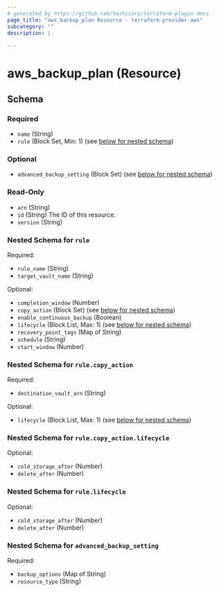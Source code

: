 ```yaml
---
# generated by https://github.com/hashicorp/terraform-plugin-docs
page_title: "aws_backup_plan Resource - terraform-provider-aws"
subcategory: ""
description: |-
  
---
```


# aws_backup_plan (Resource)





<!-- schema generated by tfplugindocs -->
## Schema

### Required

- `name` (String)
- `rule` (Block Set, Min: 1) (see [below for nested schema](#nestedblock--rule))

### Optional

- `advanced_backup_setting` (Block Set) (see [below for nested schema](#nestedblock--advanced_backup_setting))

### Read-Only

- `arn` (String)
- `id` (String) The ID of this resource.
- `version` (String)

<a id="nestedblock--rule"></a>
### Nested Schema for `rule`

Required:

- `rule_name` (String)
- `target_vault_name` (String)

Optional:

- `completion_window` (Number)
- `copy_action` (Block Set) (see [below for nested schema](#nestedblock--rule--copy_action))
- `enable_continuous_backup` (Boolean)
- `lifecycle` (Block List, Max: 1) (see [below for nested schema](#nestedblock--rule--lifecycle))
- `recovery_point_tags` (Map of String)
- `schedule` (String)
- `start_window` (Number)

<a id="nestedblock--rule--copy_action"></a>
### Nested Schema for `rule.copy_action`

Required:

- `destination_vault_arn` (String)

Optional:

- `lifecycle` (Block List, Max: 1) (see [below for nested schema](#nestedblock--rule--copy_action--lifecycle))

<a id="nestedblock--rule--copy_action--lifecycle"></a>
### Nested Schema for `rule.copy_action.lifecycle`

Optional:

- `cold_storage_after` (Number)
- `delete_after` (Number)



<a id="nestedblock--rule--lifecycle"></a>
### Nested Schema for `rule.lifecycle`

Optional:

- `cold_storage_after` (Number)
- `delete_after` (Number)



<a id="nestedblock--advanced_backup_setting"></a>
### Nested Schema for `advanced_backup_setting`

Required:

- `backup_options` (Map of String)
- `resource_type` (String)
